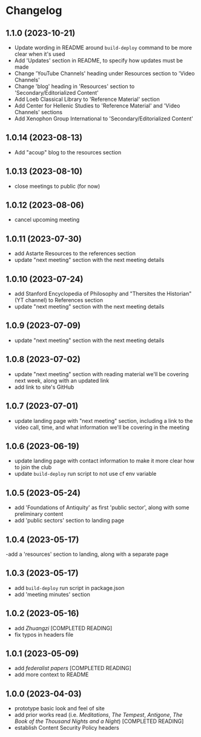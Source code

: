 # Changelog

## 1.1.0 (2023-10-21)

- Update wording in README around `build-deploy` command to be more clear when it's used
- Add 'Updates' section in README, to specify how updates must be made
- Change 'YouTube Channels' heading under Resources section to 'Video Channels'
- Change 'blog' heading in 'Resources' section to 'Secondary/Editorialized Content'
- Add Loeb Classical Library to 'Reference Material' section
- Add Center for Hellenic Studies to 'Reference Material' and 'Video Channels' sections
- Add Xenophon Group International to 'Secondary/Editorialized Content'

## 1.0.14 (2023-08-13)

- Add "acoup" blog to the resources section

## 1.0.13 (2023-08-10)

- close meetings to public (for now)

## 1.0.12 (2023-08-06)

- cancel upcoming meeting

## 1.0.11 (2023-07-30)

- add Astarte Resources to the references section
- update "next meeting" section with the next meeting details

## 1.0.10 (2023-07-24)

- add Stanford Encyclopedia of Philosophy and "Thersites the Historian" (YT channel) to References section
- update "next meeting" section with the next meeting details

## 1.0.9 (2023-07-09)

- update "next meeting" section with the next meeting details

## 1.0.8 (2023-07-02)

- update "next meeting" section with reading material we'll be covering next week, along with an updated link
- add link to site's GitHub

## 1.0.7 (2023-07-01)

- update landing page with "next meeting" section, including a link to the video call, time, and what information we'll be covering in the meeting

## 1.0.6 (2023-06-19)

- update landing page with contact information to make it more clear how to join the club
- update `build-deploy` run script to not use cf env variable

## 1.0.5 (2023-05-24)

- add 'Foundations of Antiquity' as first 'public sector', along with some preliminary content
- add 'public sectors' section to landing page

## 1.0.4 (2023-05-17)

-add a 'resources' section to landing, along with a separate page

## 1.0.3 (2023-05-17)

- add `build-deploy` run script in package.json
- add 'meeting minutes' section

## 1.0.2 (2023-05-16)

- add *Zhuangzi* [COMPLETED READING]
- fix typos in headers file

## 1.0.1 (2023-05-09)

- add *federalist papers* [COMPLETED READING]
- add more context to README

## 1.0.0 (2023-04-03)

- prototype basic look and feel of site
- add prior works read (i.e. *Meditations*, *The Tempest*, *Antigone*, *The Book of the Thousand Nights and a Night*) [COMPLETED READING]
- establish Content Security Policy headers
